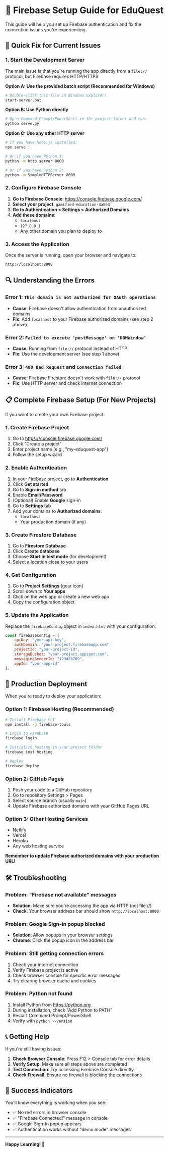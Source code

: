 # 🔧 Firebase Setup Guide for EduQuest

This guide will help you set up Firebase authentication and fix the connection issues you're experiencing.

## 🎯 Quick Fix for Current Issues

### 1. Start the Development Server

The main issue is that you're running the app directly from a `file://` protocol, but Firebase requires HTTP/HTTPS. 

**Option A: Use the provided batch script (Recommended for Windows)**
```bash
# Double-click this file in Windows Explorer:
start-server.bat
```

**Option B: Use Python directly**
```bash
# Open Command Prompt/PowerShell in the project folder and run:
python serve.py
```

**Option C: Use any other HTTP server**
```bash
# If you have Node.js installed:
npx serve .

# Or if you have Python 3:
python -m http.server 8000

# Or if you have Python 2:
python -m SimpleHTTPServer 8000
```

### 2. Configure Firebase Console

1. **Go to Firebase Console**: https://console.firebase.google.com/
2. **Select your project**: `gamified-education-3a6e3`
3. **Go to Authentication > Settings > Authorized Domains**
4. **Add these domains**:
   - `localhost`
   - `127.0.0.1`
   - Any other domain you plan to deploy to

### 3. Access the Application

Once the server is running, open your browser and navigate to:
```
http://localhost:8000
```

## 🔍 Understanding the Errors

### Error 1: `This domain is not authorized for OAuth operations`
- **Cause**: Firebase doesn't allow authentication from unauthorized domains
- **Fix**: Add `localhost` to your Firebase authorized domains (see step 2 above)

### Error 2: `Failed to execute 'postMessage' on 'DOMWindow'`
- **Cause**: Running from `file://` protocol instead of HTTP
- **Fix**: Use the development server (see step 1 above)

### Error 3: `400 Bad Request` and `Connection failed`
- **Cause**: Firebase Firestore doesn't work with `file://` protocol
- **Fix**: Use HTTP server and check internet connection

## 📋 Complete Firebase Setup (For New Projects)

If you want to create your own Firebase project:

### 1. Create Firebase Project
1. Go to https://console.firebase.google.com/
2. Click "Create a project"
3. Enter project name (e.g., "my-eduquest-app")
4. Follow the setup wizard

### 2. Enable Authentication
1. In your Firebase project, go to **Authentication**
2. Click **Get started**
3. Go to **Sign-in method** tab
4. Enable **Email/Password**
5. (Optional) Enable **Google** sign-in
6. Go to **Settings** tab
7. Add your domains to **Authorized domains**:
   - `localhost`
   - Your production domain (if any)

### 3. Create Firestore Database
1. Go to **Firestore Database**
2. Click **Create database**
3. Choose **Start in test mode** (for development)
4. Select a location close to your users

### 4. Get Configuration
1. Go to **Project Settings** (gear icon)
2. Scroll down to **Your apps**
3. Click on the web app or create a new web app
4. Copy the configuration object

### 5. Update the Application
Replace the `firebaseConfig` object in `index.html` with your configuration:

```javascript
const firebaseConfig = {
    apiKey: "your-api-key",
    authDomain: "your-project.firebaseapp.com",
    projectId: "your-project-id",
    storageBucket: "your-project.appspot.com",
    messagingSenderId: "123456789",
    appId: "your-app-id"
};
```

## 🚀 Production Deployment

When you're ready to deploy your application:

### Option 1: Firebase Hosting (Recommended)
```bash
# Install Firebase CLI
npm install -g firebase-tools

# Login to Firebase
firebase login

# Initialize hosting in your project folder
firebase init hosting

# Deploy
firebase deploy
```

### Option 2: GitHub Pages
1. Push your code to a GitHub repository
2. Go to repository Settings > Pages
3. Select source branch (usually `main`)
4. Update Firebase authorized domains with your GitHub Pages URL

### Option 3: Other Hosting Services
- Netlify
- Vercel
- Heroku
- Any web hosting service

**Remember to update Firebase authorized domains with your production URL!**

## 🛠️ Troubleshooting

### Problem: "Firebase not available" messages
- **Solution**: Make sure you're accessing the app via HTTP (not file://)
- **Check**: Your browser address bar should show `http://localhost:8000`

### Problem: Google Sign-in popup blocked
- **Solution**: Allow popups in your browser settings
- **Chrome**: Click the popup icon in the address bar

### Problem: Still getting connection errors
1. Check your internet connection
2. Verify Firebase project is active
3. Check browser console for specific error messages
4. Try clearing browser cache and cookies

### Problem: Python not found
1. Install Python from https://python.org
2. During installation, check "Add Python to PATH"
3. Restart Command Prompt/PowerShell
4. Verify with `python --version`

## 📞 Getting Help

If you're still having issues:

1. **Check Browser Console**: Press F12 > Console tab for error details
2. **Verify Setup**: Make sure all steps above are completed
3. **Test Connection**: Try accessing Firebase Console directly
4. **Check Firewall**: Ensure no firewall is blocking the connections

## 🎉 Success Indicators

You'll know everything is working when you see:
- ✅ No red errors in browser console
- ✅ "Firebase Connected!" message in console
- ✅ Google Sign-in popup appears
- ✅ Authentication works without "demo mode" messages

---

**Happy Learning! 🚀**